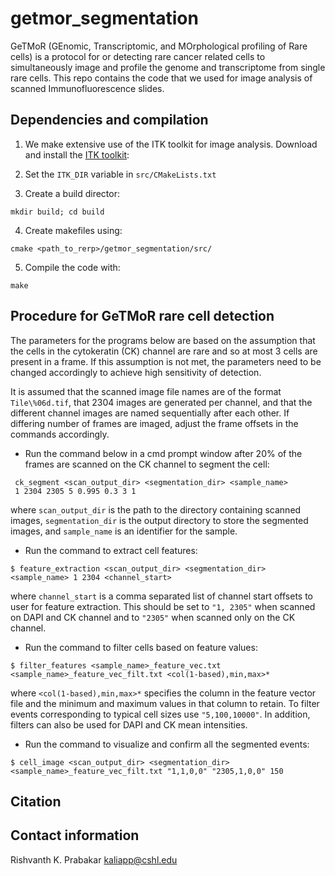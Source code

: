 # getmor_segmentation

GeTMoR (GEnomic, Transcriptomic, and MOrphological profiling of Rare cells)
is a protocol for or detecting rare cancer related cells to
simultaneously image and profile the genome and transcriptome from single
rare cells. This repo contains the code that we used for image analysis
of scanned Immunofluorescence slides.

## Dependencies and compilation
1. We make extensive use of the ITK toolkit for image analysis.
Download and install the
[ITK toolkit](https://itk.org/):

2. Set the `ITK_DIR` variable in `src/CMakeLists.txt`

3. Create a build director:
```
mkdir build; cd build
```

4. Create makefiles using:
```
cmake <path_to_rerp>/getmor_segmentation/src/
```

5. Compile the code with:
```
make
```


## Procedure for GeTMoR rare cell detection
The parameters for the programs below are based on the assumption that
the cells in the cytokeratin (CK) channel are rare and so at most 3 cells
are present in a frame. If this assumption is not met, the parameters
need to be changed accordingly to achieve high sensitivity of detection.

It is assumed that the scanned image file names are of the format
`Tile\%06d.tif`, that 2304 images are generated per channel, and that
the different channel images are named sequentially after each other. If
differing number of frames are imaged, adjust the frame offsets in the
commands accordingly.

* Run the command below in a cmd prompt window after 20\% of the
  frames are scanned on the CK channel to segment the cell:
```
 ck_segment <scan_output_dir> <segmentation_dir> <sample_name>
 1 2304 2305 5 0.995 0.3 3 1
 ```
 where `scan_output_dir` is the path to the directory
 containing scanned images, `segmentation_dir` is the output
 directory to store the segmented images, and `sample_name` is an
 identifier for the sample.  


 * Run the command to extract cell features:
 ```
 $ feature_extraction <scan_output_dir> <segmentation_dir>
 <sample_name> 1 2304 <channel_start>
 ```
 where `channel_start` is a comma separated list of channel start
 offsets to user for feature extraction. This should be set to
 ``"1, 2305"`` when scanned on DAPI and CK channel and to
 ``"2305"`` when scanned only on the CK channel.

 * Run the command to filter cells based on feature values:
 ```
 $ filter_features <sample_name>_feature_vec.txt
 <sample_name>_feature_vec_filt.txt <col(1-based),min,max>*
 ```
 where ``<col(1-based),min,max>*`` specifies the column in the
 feature vector file and the minimum and maximum values in that column to
 retain. To filter events corresponding to typical cell sizes use
 ``"5,100,10000"``. In addition, filters can also be used for DAPI
 and CK mean intensities.

 * Run the command to visualize and confirm all the segmented
 events:
 ```
 $ cell_image <scan_output_dir> <segmentation_dir>
 <sample_name>_feature_vec_filt.txt "1,1,0,0" "2305,1,0,0" 150
 ```


## Citation

## Contact information
Rishvanth K. Prabakar kaliapp@cshl.edu
